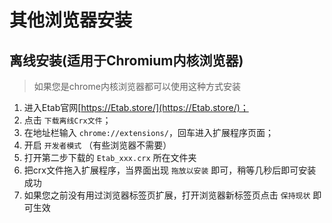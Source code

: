 # 其他浏览器安装 [​](#其他浏览器安装)

## 离线安装\(适用于Chromium内核浏览器\) [​](#离线安装-适用于chromium内核浏览器)

> 如果您是chrome内核浏览器都可以使用这种方式安装

1.  进入Etab官网[https://Etab.store/](https://Etab.store/)；
2.  点击 `下载离线Crx文件`；
3.  在地址栏输入 `chrome://extensions/`，回车进入扩展程序页面；
4.  开启 `开发者模式` （有些浏览器不需要）
5.  打开第二步下载的 `Etab_xxx.crx` 所在文件夹
6.  把crx文件拖入扩展程序，当界面出现 `拖放以安装` 即可，稍等几秒后即可安装成功
7.  如果您之前没有用过浏览器标签页扩展，打开浏览器新标签页点击 `保持现状` 即可生效